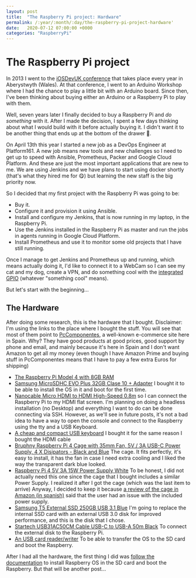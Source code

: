 ```yaml
---
layout: post
title:  "The Raspberry Pi project: Hardware"
permalink: /:year/:month/:day/the-raspberry-pi-project-hardware'
date:   2020-07-12 07:00:00 +0000
categories: "RaspberryPi"
---
```


# The Raspberry Pi project

In 2013 I went to the [iOSDevUK conference](https://www.iosdevuk.com/) that 
takes place every year in Aberystwyth (Wales). 
At that conference, I went to an Arduino Workshop where I had the chance to 
play a little bit with an Arduino board. Since then, I've been thinking about 
buying either an Arduino or a Raspberry Pi to play with them.

Well, seven years later I finally decided to buy a Raspberry Pi and 
_do something_ with it. After I made the decision, I spent a few days thinking
about what I would build with it before actually buying it. 
I didn't want it to be another thing that ends up at the bottom of the drawer 🤔. 

On April 13th this year I started a new job as a DevOps Engineer at Platform161.
A new job means new tools and new challenges so I need to get up to speed 
with Ansible, Prometheus, Packer and Google Cloud Platform. And these are just the
most important applications that are new to me. We are using Jenkins and we have 
plans to start using docker shortly (that's what they hired me for 😋) but 
learning the new staff is the big priority now.

So I decided that my first project with the Raspberry Pi was going to be:

* Buy it.
* Configure it and provision it using Ansible.
* Install and configure my Jenkins, that is now running in my laptop, in the
  Raspberry Pi.
* Use the Jenkins installed in the Raspberry Pi as master and run the 
  jobs in agents running in Google Cloud Platform.
* Install Prometheus and use it to monitor some old projects that I have still
  running.

Once I manage to get Jenkins and Prometheus up and running, which 
means actually doing it, I'd like to connect it to a WebCam so I can see my 
cat and my dog, create a VPN, and do something cool with the 
[integrated GPIO](https://www.raspberrypi.org/documentation/usage/gpio/)
(whatever "something cool" means).

But let's start with the beginning...

## The Hardware

After doing some research, this is the hardware that I bought. Disclaimer:
I'm using the links to the place where I bought the stuff. You will
see that most of them point to [PcComponentes](https://www.pccomponentes.com/), 
a well-known e-commerce site here in Spain. 
Why? They have good products at good prices, good support by phone and email, 
and mainly because it's here in Spain and I don't want Amazon to get
all my money (even though I have Amazon Prime and buying stuff in PcComponentes 
means that I have to pay a few extra Euros for shipping)

* [The Raspberry Pi Model 4 with 8GB RAM](https://www.pccomponentes.com/raspberry-pi-4-modelo-b-8gb)
* [Samsung MicroSDHC EVO Plus 32GB Clase 10 + Adapter](https://www.pccomponentes.com/samsung-microsdhc-evo-plus-32gb-clase-10-adaptador) I bought it to be able to
  install the OS in it and boot for the first time.
* [Nanocable Micro HDMI to HDMI High-Speed 0.8m](https://www.pccomponentes.com/nanocable-cable-micro-hdmi-a-hdmi-alta-velocidad-macho-macho-08m) so I can connect
  the Raspberry Pi to my HDMI flat screen.
  I'm planning on doing a headless installation (no Desktop) and everything
  I want to do can be done connecting via SSH. However, as we'll see in future 
  posts, it's not a bad idea to have a way to open the console and connect 
  to the Raspberry using the tty and a USB Keyboard.
* [A cheap and compact USB keyboard](https://www.amazon.es/gp/product/B017DNQ410/ref=ppx_yo_dt_b_asin_title_o00_s00?ie=UTF8&psc=1) I bought it for the same reason I bought the HDMI cable
* [Bruphny Raspberry Pi 4 Cage with 35mm Fan, 5V / 3A USB-C Power Supply, 4 X Disipators - Black and Blue](https://www.amazon.es/gp/product/B07X8MZPWP/ref=ppx_yo_dt_b_asin_title_o01_s00?ie=UTF8&psc=1)
  The cage. It fits perfectly, it's easy to install, it has the fan in case I
  need extra cooling and I liked the way the transparent dark blue looked.
* [Raspberry Pi 4 5V 3A 15W Power Supply White](https://www.pccomponentes.com/raspberry-fuente-de-alimentacion-usb-c-para-raspberry-pi-4-5v-3a-15w-blanca) 
  To be honest, I did not actually need this one since the cage that I bought
  includes a similar Power Supply. I realized it after I got the cage (which was 
  the last item to arrive) Anyway, I decided to keep it because [a review of 
  the cage in Amazon (in spanish)](https://www.amazon.es/gp/customer-reviews/R21LNZ2LQVACWS/ref=cm_cr_dp_d_rvw_ttl?ie=UTF8&ASIN=B07X8MZPWP) said that the user had an issue with the included 
  power supply.
* [Samsung T5 External SSD 250GB USB 3.1 Blue](https://www.pccomponentes.com/samsung-t5-ssd-externo-250gb-usb-31-azul)
  I'm going to replace the internal SSD card with an external USB 3.0 disk for
  improved performance, and this is the disk that I chose.
* [Startech USB31AC50CM Cable USB-C to USB-A 50m Black](https://www.pccomponentes.com/startech-usb31ac50cm-cable-usb-c-a-usb-a-macho-macho-50cm-negro)
  To connect the external disk to the Raspberry Pi.
* [An USB card reader/writer](https://www.amazon.es/gp/product/B07Y1SFRZB/ref=ppx_yo_dt_b_asin_title_o02_s00?ie=UTF8&psc=1)
  To be able to transfer the OS to the SD card and boot the Raspberry.


After I had all the hardware, the first thing I did was 
[follow the 
documentation](https://www.raspberrypi.org/documentation/installation/installing-images/mac.md)
to install Raspberry OS in the SD card and boot the Raspberry. But that 
will be another post...